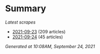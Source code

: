 # Summary
*Latest scrapes*
* [2021-09-23](https://github.com/nuuuwan/news_lk/blob/data/news_lk.2021-09-23.json) (209 articles)
* [2021-09-24](https://github.com/nuuuwan/news_lk/blob/data/news_lk.2021-09-24.json) (45 articles)

*Generated at 10:08AM, September 24, 2021*